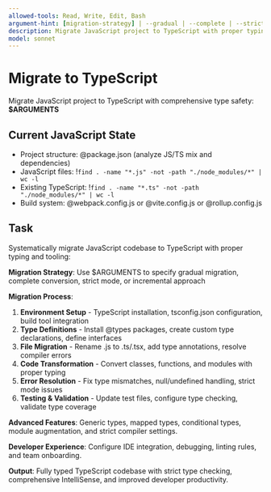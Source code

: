 ```yaml
---
allowed-tools: Read, Write, Edit, Bash
argument-hint: [migration-strategy] | --gradual | --complete | --strict | --incremental
description: Migrate JavaScript project to TypeScript with proper typing and tooling setup
model: sonnet
---
```


# Migrate to TypeScript

Migrate JavaScript project to TypeScript with comprehensive type safety: **$ARGUMENTS**

## Current JavaScript State

- Project structure: @package.json (analyze JS/TS mix and dependencies)
- JavaScript files: !`find . -name "*.js" -not -path "./node_modules/*" | wc -l`
- Existing TypeScript: !`find . -name "*.ts" -not -path "./node_modules/*" | wc -l`
- Build system: @webpack.config.js or @vite.config.js or @rollup.config.js

## Task

Systematically migrate JavaScript codebase to TypeScript with proper typing and tooling:

**Migration Strategy**: Use $ARGUMENTS to specify gradual migration, complete conversion, strict mode, or incremental approach

**Migration Process**:
1. **Environment Setup** - TypeScript installation, tsconfig.json configuration, build tool integration
2. **Type Definitions** - Install @types packages, create custom type declarations, define interfaces
3. **File Migration** - Rename .js to .ts/.tsx, add type annotations, resolve compiler errors
4. **Code Transformation** - Convert classes, functions, and modules with proper typing
5. **Error Resolution** - Fix type mismatches, null/undefined handling, strict mode issues
6. **Testing & Validation** - Update test files, configure type checking, validate type coverage

**Advanced Features**: Generic types, mapped types, conditional types, module augmentation, and strict compiler settings.

**Developer Experience**: Configure IDE integration, debugging, linting rules, and team onboarding.

**Output**: Fully typed TypeScript codebase with strict type checking, comprehensive IntelliSense, and improved developer productivity.
